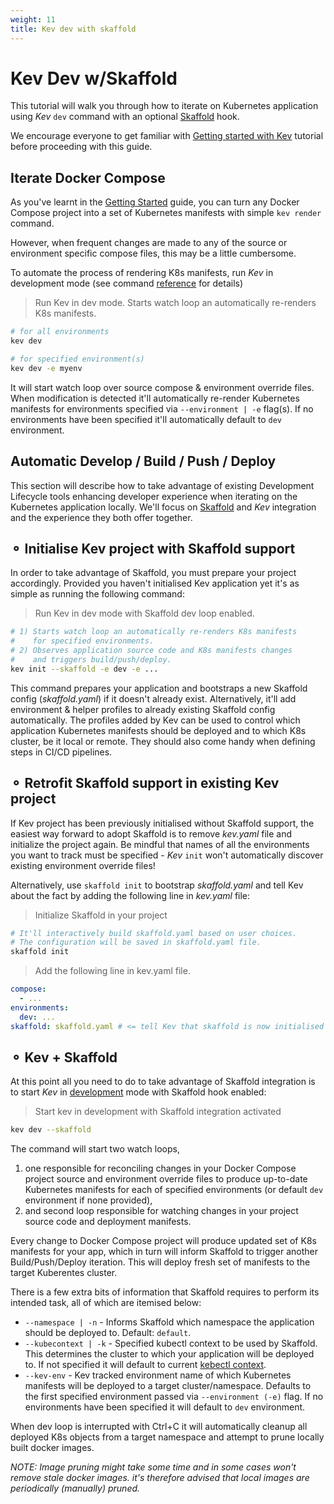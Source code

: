 ```yaml
---
weight: 11
title: Kev dev with skaffold
---
```


# Kev Dev w/Skaffold

This tutorial will walk you through how to iterate on Kubernetes application using _Kev_ `dev` command with an optional [Skaffold](https://skaffold.dev/) hook.

We encourage everyone to get familiar with [Getting started with Kev](getting-started-with-kev.md) tutorial before proceeding with this guide.

## Iterate Docker Compose

As you've learnt in the [Getting Started](getting-started-with-kev.md) guide, you can turn any Docker Compose project into a set of Kubernetes manifests
with simple `kev render` command.

However, when frequent changes are made to any of the source or environment specific compose files, this may be a little cumbersome.

To automate the process of rendering K8s manifests, run _Kev_ in development mode (see command [reference](cli/kev_dev.md) for details)

> Run Kev in dev mode. Starts watch loop an automatically re-renders K8s manifests.
```sh
# for all environments
kev dev

# for specified environment(s)
kev dev -e myenv
````

It will start watch loop over source compose & environment override files. When modification is detected it'll automatically re-render Kubernetes manifests for environments specified via `--environment | -e` flag(s). If no environments have been specified it'll automatically default to `dev` environment.

## Automatic Develop / Build / Push / Deploy

This section will describe how to take advantage of existing Development Lifecycle tools enhancing developer experience when iterating on the Kubernetes application locally. We'll focus on [Skaffold](https://skaffold.dev/) and _Kev_ integration and the experience they both offer together.

## ⚬ Initialise Kev project with Skaffold support

In order to take advantage of Skaffold, you must prepare your project accordingly. Provided you haven't initialised Kev application yet it's as simple as running the following command:

> Run Kev in dev mode with Skaffold dev loop enabled.
```sh
# 1) Starts watch loop an automatically re-renders K8s manifests
#    for specified environments.
# 2) Observes application source code and K8s manifests changes
#    and triggers build/push/deploy.
kev init --skaffold -e dev -e ...
```
This command prepares your application and bootstraps a new Skaffold config (_skaffold.yaml_) if it doesn't already exist. Alternatively, it'll add environment & helper profiles to already existing Skaffold config automatically. The profiles added by Kev can be used to control which application Kubernetes manifests should be deployed and to which K8s cluster, be it local or remote. They should also come handy when defining steps in CI/CD pipelines.

## ⚬ Retrofit Skaffold support in existing Kev project

If Kev project has been previously initialised without Skaffold support, the easiest way forward to adopt Skaffold is to remove _kev.yaml_ file and initialize the project again. Be mindful that names of all the environments you want to track must be specified - _Kev_ `init` won't automatically discover existing environment override files!

Alternatively, use `skaffold init` to bootstrap _skaffold.yaml_ and tell Kev about the fact by adding the following line in _kev.yaml_ file:

> Initialize Skaffold in your project
```sh
# It'll interactively build skaffold.yaml based on user choices.
# The configuration will be saved in skaffold.yaml file.
skaffold init
```

> Add the following line in kev.yaml file.
```yaml
compose:
  - ...
environments:
  dev: ...
skaffold: skaffold.yaml # <= tell Kev that skaffold is now initialised
```

## ⚬ Kev + Skaffold

At this point all you need to do to take advantage of Skaffold integration is to start _Kev_ in [development](cli/kev_dev.md) mode with Skaffold hook enabled:

> Start kev in development with Skaffold integration activated
```sh
kev dev --skaffold
```

The command will start two watch loops,
1) one responsible for reconciling changes in your Docker Compose project source and environment override files to produce up-to-date Kubernetes manifests for each of specified environments (or default `dev` environment if none provided),
2) and second loop responsible for watching changes in your project source code and deployment manifests.

Every change to Docker Compose project will produce updated set of K8s manifests for your app, which in turn will inform Skaffold to trigger another Build/Push/Deploy iteration. This will deploy fresh set of manifests to the target Kuberentes cluster.

There is a few extra bits of information that Skaffold requires to perform its intended task, all of which are itemised below:

* `--namespace | -n` - Informs Skaffold which namespace the application should be deployed to. Default: `default`.
* `--kubecontext | -k` - Specified kubectl context to be used by Skaffold. This determines the cluster to which your application will be deployed to. If not specified it will default to current [kebectl context](https://kubernetes.io/docs/reference/kubectl/cheatsheet/#kubectl-context-and-configuration).
* `--kev-env` - Kev tracked environment name of which Kubernetes manifests will be deployed to a target cluster/namespace. Defaults to the first specified environment passed via `--environment (-e)` flag. If no environments have been specified it will default to `dev` environment.

When dev loop is interrupted with Ctrl+C it will automatically cleanup all deployed K8s objects from a target namespace and attempt to prune locally built docker images.

_NOTE: Image pruning might take some time and in some cases won't remove stale docker images. it's therefore advised that local images are periodically (manually) pruned._
